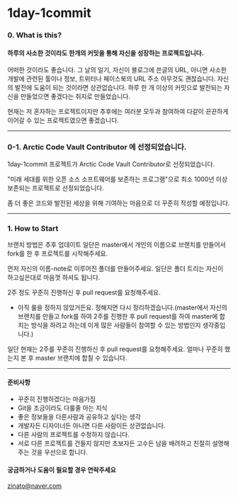# 1day-1commit

### 0. What is this?

#### 하루의 사소한 것이라도 한개의 커밋을 통해 자신을 성장하는 프로젝트입니다.


어떠한 것이라도 좋습니다. 그 날의 일기, 자신이 블로그에 쓴글의 URL, 아니면 사소한 개발에 관련된 툴이나 정보, 트위터나 페이스북의 URL 주소 아무것도 괜찮습니다.
자신의 발전에 도움이 되는 것이라면 상관없습니다.
하루 한 개 이상의 커밋으로 발전되는 자신을 만들었으면 좋겠다는 취지로 만들었습니다.

현재는 저 혼자하는 프로젝트이지만 추후에는 여러분 모두과 참여하여 다같이 끈끈하게 이어갈 수 있는 프로젝트였으면 좋겠습니다.

* * *

### 0-1. Arctic Code Vault Contributor 에 선정되었습니다.

1day-1commit 프로젝트가 Arctic Code Vault Contributor로 선정되었습니다. 
 
 "미래 세대를 위한 오픈 소스 소프트웨어를 보존하는 프로그램"으로 최소 1000년 이상 보존되는 프로젝트로 선정되었습니다. 
 
 좀 더 좋은 코드와 발전된 세상을 위해 기여하는 마음으로 더 꾸준히 작성할 예정입니다.  

* * * 

### 1. How to Start

브랜치 방법은 추후 업데이트 일단은 master에서 개인의 이름으로 브랜치를 만들어서 fork를 한 후 프로젝트를 시작해주세요.

먼저 자신의 이름-note로 이루어진 폴더를 만들어주세요. 일단은 폴더 트리는 자신이 하고싶은대로 마음껏 하셔도 됩니다.

2주 정도 꾸준히 진행하신 후 pull request를 요청해주세요.

* 아직 룰을 정하지 않았거든요. 정해지면 다시 정리하겠습니다.(master에서 자신의 브랜치를 만들고 fork를 하여 2주를 진행한 후 pull request를 하여 master에 합치는 방식을 하려고 하는데
이게 많은 사람들이 참여할 수 있는 방법인지 생각중입니다.)

일단 현재는 2주를 꾸준히 진행하신 후 pull request를 요청해주세요. 얼마나 꾸준히 했는지 본 후 master 브랜치에 합칠 수 있습니다.

* * *



#### 준비사항

* 꾸준히 진행하겠다는 마음가짐
* Git을 조금이라도 다룰줄 아는 지식
* 좋은 정보들을 다른사람과 공유하고 싶다는 생각
* 개발자든 디자이너든 아니면 다른 사람이든 상관없습니다.
* 다른 사람의 프로젝트를 수정하지 않습니다.
* 서로 다른 프로젝트를 건들지 않지만 초보자든 고수든 남을 배려하고 친절히 설명해주는 것을 우선으로 합니다.

#### 궁금하거나 도움이 필요할 경우 연락주세요

<zinato@naver.com>

